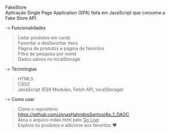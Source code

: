 FakeStore  
Aplicação Single Page Application (SPA) feita em JavaScript que consome a Fake Store API.  

-= Funcionalidades  
> Listar produtos em cards  
> Favoritar e desfavoritar itens  
> Página de produtos e página de favoritos  
> Filtro de pesquisa por nome  
> Dados salvos no localStorage  

-= Tecnologias  
> HTML5  
> CSS3  
> JavaScript (ES6 Modules, Fetch API, localStorage)  

-= Como usar  
> Clone o repositório <ins>https://github.com/JonasHahndosSantos/Ap_1_DAOC</ins>  
> Abra o arquivo index.html pelo <ins>Go Live</ins>  
> Explore os produtos e adicione aos favoritos ❤️  

